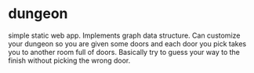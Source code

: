 # dungeon

simple static web app. Implements graph data structure. Can customize your dungeon so you are given some doors and each door you pick takes you to another room full of doors. Basically try to guess your way to the finish without picking the wrong door.
